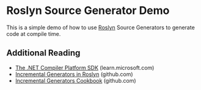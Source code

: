 # Roslyn Source Generator Demo

This is a simple demo of how to use [Roslyn](https://github.com/dotnet/roslyn) Source Generators to generate code at compile time.

## Additional Reading

- [The .NET Compiler Platform SDK](https://learn.microsoft.com/en-us/dotnet/csharp/roslyn-sdk/) (learn.microsoft.com)
- [Incremental Generators in Roslyn](https://github.com/dotnet/roslyn/blob/main/docs/features/incremental-generators.md) (github.com)
- [Incremental Generators Cookbook](https://github.com/dotnet/roslyn/blob/main/docs/features/incremental-generators.cookbook.md) (github.com)
